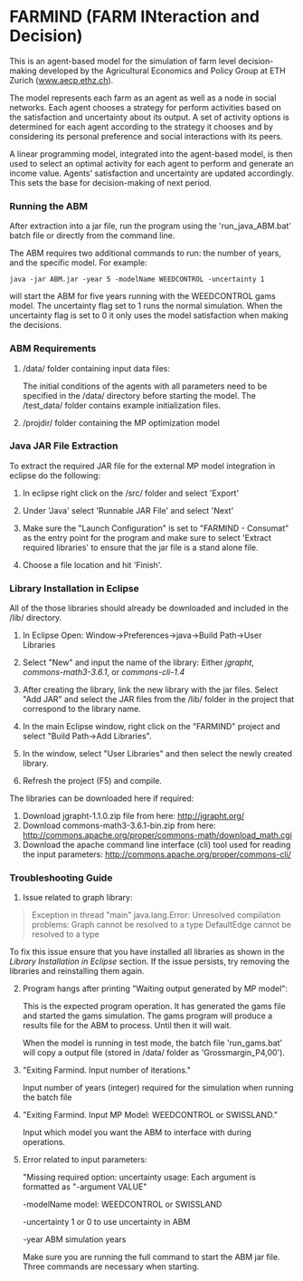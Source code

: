 # FARMIND (FARM INteraction and Decision)
This is an agent-based model for the simulation of farm level decision-making developed by the Agricultural Economics and Policy Group at ETH Zurich (www.aecp.ethz.ch).

The model represents each farm as an agent as well as a node in social networks. Each agent chooses a strategy for perform activities based on the satisfaction and uncertainty about its output. A set of activity options is determined for each agent according to the strategy it chooses and by considering its personal preference and social interactions with its peers. 

A linear programming model, integrated into the agent-based model, is then used to select an optimal activity for each agent to perform and generate an income value. Agents' satisfaction and uncertainty are updated accordingly. This sets the base for decision-making of next period.

### Running the ABM
After extraction into a jar file, run the program using the 'run_java_ABM.bat' batch file or directly from the command line. 

The ABM requires two additional commands to run: the number of years, and the specific model. For example:

	java -jar ABM.jar -year 5 -modelName WEEDCONTROL -uncertainty 1

will start the ABM for five years running with the WEEDCONTROL gams model. The uncertainty flag set to 1 runs the normal simulation. When the uncertainty flag is set to 0 it only uses the model satisfaction when making the decisions. 

### ABM Requirements
1. /data/ folder containing input data files:
	
	The initial conditions of the agents with all parameters need to be specified in the /data/ directory before starting the model. The /test_data/ folder contains example initialization files. 

2. /projdir/ folder containing the MP optimization model

<!--Additional commands to fine tune the ABM simulation are available. The following flags turn off portions of the default simulation:

-uncertainty :: if set to 0, then ABM will not use the dissimilarity calculations during simulations

-individual_learning :: if set to 0, then the ABM will not use individual learning for activities during simulation

-social_learning :: if set to 0, then the ABM will not use social learning for activities during simulation

-activity_preference :: if set to 0, then the ABM will not use activity preference during simulation

-->

### Java JAR File Extraction
To extract the required JAR file for the external MP model integration in eclipse do the following:

1. In eclipse right click on the /src/ folder and select 'Export' 

2. Under 'Java' select 'Runnable JAR File' and select 'Next'

3. Make sure the "Launch Configuration" is set to "FARMIND - Consumat" as the entry point for the program and make sure to select 'Extract required libraries' to ensure that the jar file is a stand alone file. 

4. Choose a file location and hit 'Finish'.


### Library Installation in Eclipse
All of the those libraries should already be downloaded and included in the /lib/ directory. 

1. In Eclipse Open:
	Window->Preferences->java->Build Path->User Libraries 

2. Select "New" and input the name of the library:
	Either *jgrapht*, *commons-math3-3.6.1*, or *commons-cli-1.4*
	
3. After creating the library, link the new library with the jar files.
	Select "Add JAR" and select the JAR files from the /lib/ folder in the project that correspond to the library name. 
	
4. In the main Eclipse window, right click on the "FARMIND" project and select "Build Path->Add Libraries".

5. In the window, select "User Libraries" and then select the newly created library. 

6. Refresh the project (F5) and compile.

The libraries can be downloaded here if required:
1. Download jgrapht-1.1.0.zip file from here: http://jgrapht.org/
2. Download commons-math3-3.6.1-bin.zip from here: http://commons.apache.org/proper/commons-math/download_math.cgi
3. Download the apache command line interface (cli) tool used for reading the input parameters: http://commons.apache.org/proper/commons-cli/

### Troubleshooting Guide
1. Issue related to graph library:

>Exception in thread "main" java.lang.Error: Unresolved compilation problems: 
>	       Graph cannot be resolved to a type
>	       DefaultEdge cannot be resolved to a type
	       
To fix this issue ensure that you have installed all libraries as shown in the *Library Installation in Eclipse* section. 
If the issue persists, try removing the libraries and reinstalling them again.
	
2. Program hangs after printing "Waiting output generated by MP model":

	This is the expected program operation. It has generated the gams file and started the gams simulation. 
	The gams program will produce a results file for the ABM to process. Until then it will wait. 
	
	When the model is running in test mode, the batch file 'run_gams.bat' will copy a output file (stored in /data/ folder as 'Grossmargin_P4,00'). 

3. "Exiting Farmind. Input number of iterations."

	Input number of years (integer) required for the simulation when running the batch file

4. "Exiting Farmind. Input MP Model: WEEDCONTROL or SWISSLAND."
	
	Input which model you want the ABM to interface with during operations. 
	
5. Error related to input parameters:

	"Missing required option: uncertainty usage: Each argument is formatted as "-argument VALUE"
	
	 -modelName <arg>             model: WEEDCONTROL or SWISSLAND
	 
	 -uncertainty <arg>           1 or 0 to use uncertainty in ABM
	 
	 -year <arg>                  ABM simulation years
	 
	 Make sure you are running the full command to start the ABM jar file. Three commands are necessary when starting. 